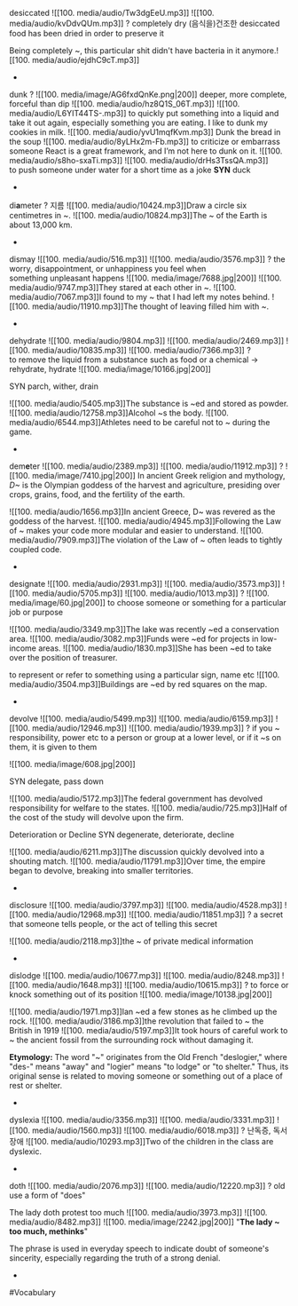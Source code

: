 desiccated ![[100. media/audio/Tw3dgEeU.mp3]] ![[100. media/audio/kvDdvQUm.mp3]]
?
completely dry
(음식을)건조한
desiccated food has been dried in order to preserve it

Being completely ~, this particular shit didn't have bacteria in it anymore.![[100. media/audio/ejdhC9cT.mp3]]
<!--SR:!2025-11-17,24,270-->
-

dunk
?
![[100. media/image/AG6fxdQnKe.png|200]]
deeper, more complete, forceful than dip
  ![[100. media/audio/hz8Q1S_06T.mp3]] ![[100. media/audio/L6YIT44TS-.mp3]]
  to quickly put something into a liquid and take it out again, especially something you are eating.
  I like to dunk my cookies in milk. ![[100. media/audio/yvU1mqfKvm.mp3]]
  Dunk the bread in the soup ![[100. media/audio/8yLHx2m-Fb.mp3]]
  to criticize or embarrass someone
  React is a great framework, and I’m not here to dunk on it. ![[100. media/audio/s8ho-sxaTi.mp3]] ![[100. media/audio/drHs3TssQA.mp3]]
  to push someone under water for a short time as a joke **SYN** duck
<!--SR:!2025-11-11,18,250-->
-

di**a**meter
?
지름
![[100. media/audio/10424.mp3]]Draw a circle six centimetres in ~.
![[100. media/audio/10824.mp3]]The ~ of the Earth is about 13,000 km.
<!--SR:!2025-11-04,14,290-->
-

dismay ![[100. media/audio/516.mp3]] ![[100. media/audio/3576.mp3]]
?
the worry, disappointment, or unhappiness you feel when something unpleasant happens
![[100. media/image/7688.jpg|200]]
![[100. media/audio/9747.mp3]]They stared at each other in ~.
![[100. media/audio/7067.mp3]]I found to my ~ that I had left my notes behind.  ![[100. media/audio/11910.mp3]]The thought of leaving filled him with ~.
<!--SR:!2025-10-27,4,276-->
-

dehydrate ![[100. media/audio/9804.mp3]] ![[100. media/audio/2469.mp3]] ![[100. media/audio/10835.mp3]] ![[100. media/audio/7366.mp3]]
?
to remove the liquid from a substance such as food or a chemical → rehydrate, hydrate
![[100. media/image/10166.jpg|200]]

SYN parch, wither, drain

![[100. media/audio/5405.mp3]]The substance is ~ed and stored as powder.
![[100. media/audio/12758.mp3]]Alcohol ~s the body.
![[100. media/audio/6544.mp3]]Athletes need to be careful not to ~ during the game.
<!--SR:!2025-10-27,4,277-->
-

dem**e**ter ![[100. media/audio/2389.mp3]] ![[100. media/audio/11912.mp3]]
?
![[100. media/image/7410.jpg|200]]
In ancient Greek religion and mythology, _D~_ is the Olympian goddess of the harvest and agriculture, presiding over crops, grains, food, and the fertility of the earth.

![[100. media/audio/1656.mp3]]In ancient Greece, D~ was revered as the goddess of the harvest.
![[100. media/audio/4945.mp3]]Following the Law of ~ makes your code more modular and easier to understand.
![[100. media/audio/7909.mp3]]The violation of the Law of ~ often leads to tightly coupled code.
<!--SR:!2025-10-27,4,280-->
-

designate ![[100. media/audio/2931.mp3]] ![[100. media/audio/3573.mp3]] ![[100. media/audio/5705.mp3]] ![[100. media/audio/1013.mp3]]
?
![[100. media/image/60.jpg|200]]
to choose someone or something for a particular job or purpose

![[100. media/audio/3349.mp3]]The lake was recently ~ed a conservation area.
![[100. media/audio/3082.mp3]]Funds were ~ed for projects in low-income areas.
![[100. media/audio/1830.mp3]]She has been ~ed to take over the position of treasurer.

to represent or refer to something using a particular sign, name etc  ![[100. media/audio/3504.mp3]]Buildings are ~ed by red squares on the map.
<!--SR:!2025-10-27,4,277-->
-

devolve ![[100. media/audio/5499.mp3]] ![[100. media/audio/6159.mp3]] ![[100. media/audio/12946.mp3]] ![[100. media/audio/1939.mp3]]
?
if you ~ responsibility, power etc to a person or group at a lower level, or if it ~s on them, it is given to them

![[100. media/image/608.jpg|200]]

SYN delegate, pass down

![[100. media/audio/5172.mp3]]The federal government has devolved responsibility for welfare to the states.
![[100. media/audio/725.mp3]]Half of the cost of the study will devolve upon the firm.

Deterioration or Decline
SYN degenerate, deteriorate, decline

![[100. media/audio/6211.mp3]]The discussion quickly devolved into a shouting match.
![[100. media/audio/11791.mp3]]Over time, the empire began to devolve, breaking into smaller territories.
<!--SR:!2025-10-26,3,256-->
-

disclosure ![[100. media/audio/3797.mp3]] ![[100. media/audio/4528.mp3]] ![[100. media/audio/12968.mp3]] ![[100. media/audio/11851.mp3]]
?
a secret that someone tells people, or the act of telling this secret

![[100. media/audio/2118.mp3]]the ~ of private medical information
<!--SR:!2025-10-27,4,274-->
-

dislodge ![[100. media/audio/10677.mp3]] ![[100. media/audio/8248.mp3]] ![[100. media/audio/1648.mp3]] ![[100. media/audio/10615.mp3]]
?
to force or knock something out of its position
![[100. media/image/10138.jpg|200]]

![[100. media/audio/1971.mp3]]Ian ~ed a few stones as he climbed up the rock.
![[100. media/audio/3186.mp3]]the revolution that failed to ~ the British in 1919
![[100. media/audio/5197.mp3]]It took hours of careful work to ~ the ancient fossil from the surrounding rock without damaging it.

**Etymology:** The word "~" originates from the Old French "deslogier," where "des-" means "away" and "logier" means "to lodge" or "to shelter." Thus, its original sense is related to moving someone or something out of a place of rest or shelter.
<!--SR:!2025-10-26,3,260-->
-

dyslexia ![[100. media/audio/3356.mp3]] ![[100. media/audio/3331.mp3]] ![[100. media/audio/1560.mp3]] ![[100. media/audio/6018.mp3]]
?
난독증, 독서 장애
![[100. media/audio/10293.mp3]]Two of the children in the class are dyslexic.
<!--SR:!2025-10-27,4,280-->
-

doth ![[100. media/audio/2076.mp3]] ![[100. media/audio/12220.mp3]]
?
old use a form of "does"

The lady doth protest too much ![[100. media/audio/3973.mp3]] ![[100. media/audio/8482.mp3]]
![[100. media/image/2242.jpg|200]]
"**The lady ~ too much, methinks**"

The phrase is used in everyday speech to indicate doubt of someone's sincerity, especially regarding the truth of a strong denial.
<!--SR:!2025-10-26,2,240-->
  
-
#Vocabulary